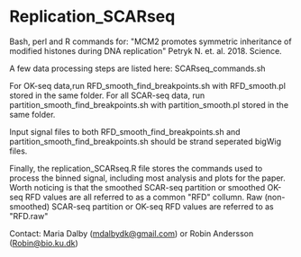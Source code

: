 # Replication_SCARseq

Bash, perl and R commands for:
"MCM2 promotes symmetric inheritance of modified histones during DNA replication" Petryk N. et. al. 2018. Science.

A few data processing steps are listed here: SCARseq_commands.sh

For OK-seq data,run RFD_smooth_find_breakpoints.sh with RFD_smooth.pl stored in the same folder.
For all SCAR-seq data, run partition_smooth_find_breakpoints.sh	with partition_smooth.pl stored in the same folder.

Input signal files to both RFD_smooth_find_breakpoints.sh and partition_smooth_find_breakpoints.sh should be strand seperated bigWig files.

Finally, the replication_SCARseq.R file stores the commands used to process the binned signal, including most analysis and plots for the paper. Worth noticing is that the smoothed SCAR-seq partition or smoothed OK-seq RFD values are all referred to as a common "RFD" collumn. Raw (non-smoothed) SCAR-seq partition or OK-seq RFD values are referred to as "RFD.raw"

Contact: Maria Dalby (mdalbydk@gmail.com) or Robin Andersson (Robin@bio.ku.dk)
